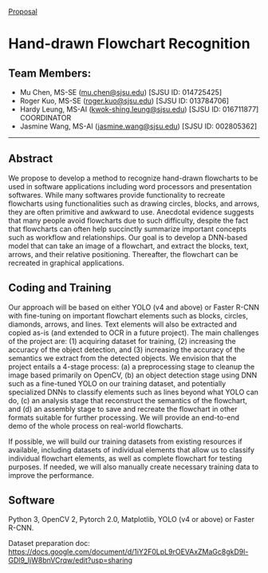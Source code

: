 [Proposal](https://docs.google.com/document/d/1min_aHQF5sf6_ieqOGGpwV4Use2VStQybVCBv5W3MO8/edit?usp=sharing)

# Hand-drawn Flowchart Recognition
## Team Members:
- Mu Chen, MS-SE (mu.chen@sjsu.edu) [SJSU ID: 014725425]
- Roger Kuo, MS-SE (roger.kuo@sjsu.edu) [SJSU ID: 013784706]
- Hardy Leung, MS-AI (kwok-shing.leung@sjsu.edu) [SJSU ID: 016711877] COORDINATOR
- Jasmine Wang, MS-AI (jasmine.wang@sjsu.edu) [SJSU ID: 002805362]
---
## Abstract
We propose to develop a method to recognize hand-drawn flowcharts to be used in software applications including word processors and presentation softwares. While many softwares provide functionality to recreate flowcharts using functionalities such as drawing circles, blocks, and arrows, they are often primitive and awkward to use. Anecdotal evidence suggests that many people avoid flowcharts due to such difficulty, despite the fact that flowcharts can often help succinctly summarize important concepts such as workflow and relationships. Our goal is to develop a DNN-based model that can take an image of a flowchart, and extract the blocks, text, arrows, and their relative positioning. Thereafter, the flowchart can be recreated in graphical applications.

## Coding and Training
Our approach will be based on either YOLO (v4 and above) or Faster R-CNN with fine-tuning on important flowchart elements such as blocks, circles, diamonds, arrows, and lines. Text elements will also be extracted and copied as-is (and extended to OCR in a future project). The main challenges of the project are: (1) acquiring dataset for training, (2) increasing the accuracy of the object detection, and (3) increasing the accuracy of the semantics we extract from the detected objects. We envision that the project entails a 4-stage process: (a) a preprocessing stage to cleanup the image based primarily on OpenCV, (b) an object detection stage using DNN such as a fine-tuned YOLO on our training dataset, and potentially specialized DNNs to classify elements such as lines beyond what YOLO can do, (c) an analysis stage that reconstruct the semantics of the flowchart, and (d) an assembly stage to save and recreate the flowchart in other formats suitable for further processing. We will provide an end-to-end demo of the whole process on real-world flowcharts.

If possible, we will build our training datasets from existing resources if available, including datasets of individual elements that allow us to classify individual flowchart elements, as well as complete flowchart for testing purposes. If needed, we will also manually create necessary training data to improve the performance.

## Software
Python 3, OpenCV 2, Pytorch 2.0, Matplotlib, YOLO (v4 or above) or Faster R-CNN.


Dataset preparation doc: https://docs.google.com/document/d/1iY2F0LpL9rOEVAxZMaGc8gkD9l-GDl9_IjW8bnVCrqw/edit?usp=sharing
